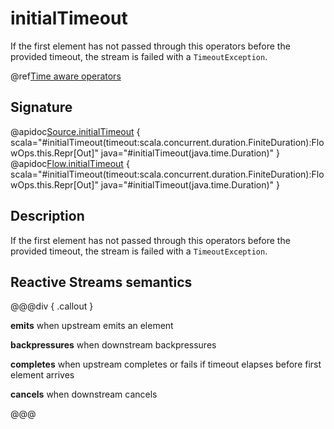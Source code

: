 # initialTimeout

If the first element has not passed through this operators before the provided timeout, the stream is failed with a `TimeoutException`.

@ref[Time aware operators](../index.md#time-aware-operators)

## Signature

@apidoc[Source.initialTimeout](Source) { scala="#initialTimeout(timeout:scala.concurrent.duration.FiniteDuration):FlowOps.this.Repr[Out]" java="#initialTimeout(java.time.Duration)" }
@apidoc[Flow.initialTimeout](Flow) { scala="#initialTimeout(timeout:scala.concurrent.duration.FiniteDuration):FlowOps.this.Repr[Out]" java="#initialTimeout(java.time.Duration)" }


## Description

If the first element has not passed through this operators before the provided timeout, the stream is failed
with a `TimeoutException`.

## Reactive Streams semantics

@@@div { .callout }

**emits** when upstream emits an element

**backpressures** when downstream backpressures

**completes** when upstream completes or fails if timeout elapses before first element arrives

**cancels** when downstream cancels

@@@

